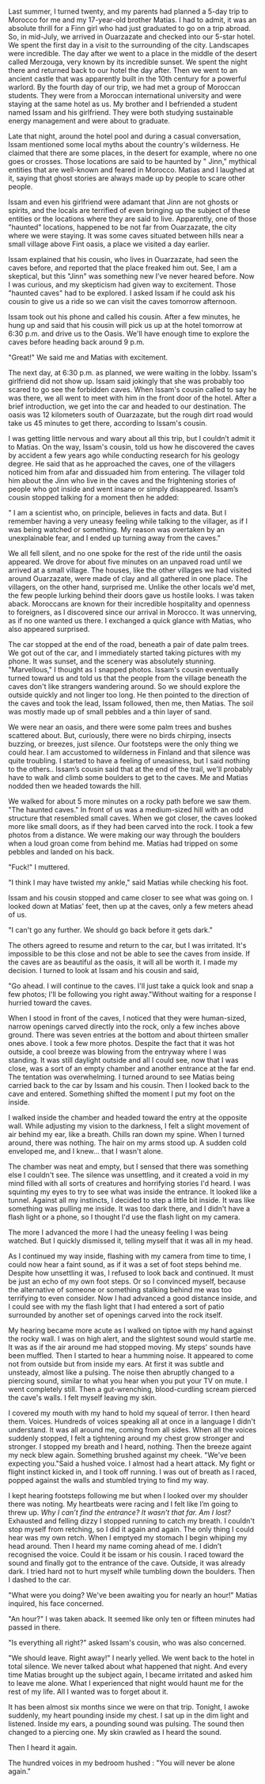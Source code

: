 Last summer, I turned twenty, and my parents had planned a 5-day trip to Morocco for me and my 17-year-old brother Matias. I had to admit, it was an absolute thrill for a Finn girl who had just graduated to go on a trip abroad. So, in mid-July, we arrived in Ouarzazate and checked into our 5-star hotel. We spent the first day in a visit to the surrounding of the city. Landscapes were incredible. The day after we went to a place in the middle of the desert called Merzouga, very known by its incredible sunset. We spent the night there and returned back to our hotel the day after. Then we went to an ancient castle that was apparently built in the 10th century for a powerful warlord. By the fourth day of our trip, we had met a group of Moroccan students. They were from a Moroccan international university and were staying at the same hotel as us. My brother and I befriended a student named Issam and his girlfriend. They were both studying sustainable energy management and were about to graduate.

Late that night, around the hotel pool and during a casual conversation, Issam mentioned some local myths about the country's wilderness. He claimed that there are some places, in the desert for example, where no one goes or crosses. Those locations are said to be haunted by " Jinn," mythical entities that are well-known and feared in Morocco. Matias and I laughed at it, saying that ghost stories are always made up by people to scare other people. 

Issam and even his girlfriend were adamant that Jinn are not ghosts or spirits, and the locals are terrified of even bringing up the subject of these entities or the locations where they are said to live. Apparently, one of those "haunted" locations, happened to be not far from Ouarzazate, the city where we were staying. It was some caves situated between hills near a small village above Fint oasis, a place we visited a day earlier. 

Issam explained that his cousin, who lives in Ouarzazate, had seen the caves before, and reported that the place freaked him out. See, I am a skeptical, but this "Jinn" was something new I’ve never heared before. Now I was curious, and my skepticism had given way to excitement. Those "haunted caves" had to be explored. I asked Issam if he could ask his cousin to give us a ride so we can visit the caves tomorrow afternoon. 

Issam took out his phone and called his cousin. After a few minutes, he hung up and said that his cousin will pick us up at the hotel tomorrow at 6:30 p.m. and drive us to the Oasis. We'll have enough time to explore the caves before heading back around 9 p.m.

"Great!" We said me and Matias with excitement.

The next day, at 6:30 p.m. as planned, we were waiting in the lobby. Issam's girlfriend did not show up. Issam said jokingly that she was probably too scared to go see the forbidden caves. When Issam's cousin called to say he was there, we all went to meet with him in the front door of the hotel. After a brief introduction, we get into the car and headed to our destination. The oasis was 12 kilometers south of Ouarzazate, but the rough dirt road would take us 45 minutes to get there, according to Issam's cousin. 

I was getting little nervous and wary about all this trip, but I couldn’t admit it to Matias. On the way, Issam's cousin, told us how he discovered the caves by accident a few years ago while conducting research for his geology degree. He said that as he approached the caves, one of the villagers noticed him from afar and dissuaded him from entering. The villager told him about the Jinn who live in the caves and the frightening stories of people who got inside and went insane or simply disappeared. Issam’s cousin stopped talking for a moment then he added:

" I am a scientist who, on principle, believes in facts and data. But I remember having a very uneasy feeling while talking to the villager, as if I was being watched or something. My reason was overtaken by an unexplainable fear, and I ended up turning away from the caves."

We all fell silent, and no one spoke for the rest of the ride until the oasis appeared. We drove for about five minutes on an unpaved road until we arrived at a small village. The houses, like the other villages we had visited around Ouarzazate, were made of clay and all gathered in one place. The villagers, on the other hand, surprised me. Unlike the other locals we'd met, the few people lurking behind their doors gave us hostile looks. I was taken aback. Moroccans are known for their incredible hospitality and openness to foreigners, as I discovered since our arrival in Morocco. It was unnerving, as if no one wanted us there. I exchanged a quick glance with Matias, who also appeared surprised.

The car stopped at the end of the road, beneath a pair of date palm trees. We got out of the car, and I immediately started taking pictures with my phone. It was sunset, and the scenery was absolutely stunning. "Marvellous," I thought as I snapped photos. Issam's cousin eventually turned toward us and told us that the people from the village beneath the caves don't like strangers wandering around. So we should explore the outside quickly and not linger too long. He then pointed to the direction of the caves and took the lead, Issam followed, then me, then Matias. The soil was mostly made up of small pebbles and a thin layer of sand. 

We were near an oasis, and there were some palm trees and bushes scattered about. But, curiously, there were no birds chirping, insects buzzing, or breezes, just silence. Our footsteps were the only thing we could hear. I am accustomed to wilderness in Finland and that silence was quite troubling. I started to have a feeling of uneasiness, but I said nothing to the others.. Issam’s cousin said that at the end of the trail, we'll probably have to walk and climb some boulders to get to the caves. Me and Matias nodded then we headed towards the hill.

We walked for about 5 more minutes on a rocky path before we saw them. "The haunted caves." In front of us was a medium-sized hill with an odd structure that resembled small caves. When we got closer, the caves looked more like small doors, as if they had been carved into the rock. I took a few photos from a distance. We were making our way through the boulders when a loud groan come from behind me. Matias had tripped on some pebbles and landed on his back.

"Fuck!" I muttered. 

"I think I may have twisted my ankle," said Matias while checking his foot. 

Issam and his cousin stopped and came closer to see what was going on. I looked down at Matias' feet, then up at the caves, only a few meters ahead of us. 

"I can't go any further. We should go back before it gets dark."

The others agreed to resume and return to the car, but I was irritated. It's impossible to be this close and not be able to see the caves from inside. If the caves are as beautiful as the oasis, it will all be worth it. I made my decision. I turned to look at Issam and his cousin and said, 

"Go ahead. I will continue to the caves. I'll just take a quick look and snap a few photos; I'll be following you right away."Without waiting for a response I hurried toward the caves. 

When I stood in front of the caves, I noticed that they were human-sized, narrow openings carved directly into the rock, only a few inches above ground. There was seven entries at the bottom and about thirteen smaller ones above. I took a few more photos. Despite the fact that it was hot outside, a cool breeze was blowing from the entryway where I was standing. It was still daylight outside and all I could see, now that I was close, was a sort of an empty chamber and another entrance at the far end. The tentation was overwhelming. I turned around to see Matias being carried back to the car by Issam and his cousin. Then I looked back to the cave and entered. Something shifted the moment I put my foot on the inside.

I walked inside the chamber and headed toward the entry at the opposite wall. While adjusting my vision to the darkness, I felt a slight movement of air behind my ear, like a breath. Chills ran down my spine. When I turned around, there was nothing. The hair on my arms stood up. A sudden cold enveloped me, and I knew... that I wasn't alone.

The chamber was neat and empty, but I sensed that there was something else I couldn't see. The silence was unsettling, and it created a void in my mind filled with all sorts of creatures and horrifying stories I'd heard. I was squinting my eyes to try to see what was inside the entrance. It looked like a tunnel. Against all my instincts, I decided to step a little bit inside. It was like something was pulling me inside. It was too dark there, and I didn't have a flash light or a phone, so I thought I'd use the flash light on my camera.

The more I advanced the more I had the uneasy feeling I was being watched. But I quickly dismissed it, telling myself that it was all in my head. 

As I continued my way inside, flashing with my camera from time to time, I could now hear a faint sound, as if it was a set of foot steps behind me. Despite how unsettling it was, I refused to look back and continued. It must be just an echo of my own foot steps. Or so I convinced myself, because the alternative of someone or something stalking behind me was too terrifying to even consider. Now I had advanced a good distance inside, and I could see with my the flash light that I had entered a sort of patio surrounded by another set of openings carved into the rock itself.

My hearing became more acute as I walked on tiptoe with my hand against the rocky wall. I was on high alert, and the slightest sound would startle me. It was as if the air around me had stopped moving. My steps' sounds have been muffled. Then I started to hear a humming noise. It appeared to come not from outside but from inside my ears. At first it was subtle and unsteady, almost like a pulsing. The noise then abruptly changed to a piercing sound, similar to what you hear when you put your TV on mute. I went completely still. Then a gut-wrenching, blood-curdling scream pierced the cave's walls. I felt myself leaving my skin. 

I covered my mouth with my hand to hold my squeal of terror. I then heard them. Voices. Hundreds of voices speaking all at once in a language I didn't understand. It was all around me, coming from all sides. When all the voices suddenly stopped, I felt a tightening around my chest grow stronger and stronger. I stopped my breath and I heard, nothing. Then the breeze againt my neck blew again. Something brushed against my cheek. "We've been expecting you."Said a hushed voice. I almost had a heart attack. My fight or flight instinct kicked in, and I took off running. I was out of breath as I raced, popped against the walls and stumbled trying to find my way. 

I kept hearing footsteps following me but when I looked over my shoulder there was noting. My heartbeats were racing and I felt like I’m going to threw up. *Why I can’t find the entrance? It wasn’t that far. Am I lost?* Exhausted and felling dizzy I stopped running to catch my breath. I couldn't stop myself from retching, so I did it again and again. The only thing I could hear was my own retch. When I emptyed my stomach I begin whiping my head around. Then I heard my name coming ahead of me. I didn’t recognised the voice. Could it be issam or his cousin. I raced toward the sound and finally got to the entrance of the cave. Outside, it was already dark. I tried hard not to hurt myself while tumbling down the boulders. Then I dashed to the car. 

"What were you doing? We've been awaiting you for nearly an hour!" Matias inquired, his face concerned. 

"An hour?" I was taken aback. It seemed like only ten or fifteen minutes had passed in there. 

"Is everything all right?" asked Issam's cousin, who was also concerned. 

"We should leave. Right away!" I nearly yelled. We went back to the hotel in total silence. We never talked about what happened that night. And every time Matias brought up the subject again, I became irritated and asked him to leave me alone. What I experienced that night would haunt me for the rest of my life. All I wanted was to forget about it. 

It has been almost six months since we were on that trip. Tonight, I awoke suddenly, my heart pounding inside my chest. I sat up in the dim light and listened. Inside my ears, a pounding sound was pulsing. The sound then changed to a piercing one. My skin crawled as I heard the sound.

Then I heard it again. 

The hundred voices in my bedroom hushed : "You will never be alone again."